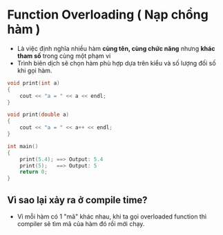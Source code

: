 # Function Overloading ( Nạp chồng hàm )
- Là việc định nghĩa nhiều hàm __cùng tên, cùng chức năng__ nhưng __khác tham số__ trong cùng một phạm vi
- Trình biên dịch sẽ chọn hàm phù hợp dựa trên kiểu và số lượng đối số khi gọi hàm.
``` cpp
void print(int a)
{
    cout << "a = " << a << endl;
}

void print(double a)
{
    cout << "a = " << a++ << endl;
}

int main()
{
    print(5.4); ==> Output: 5.4
    print(5);   ==> Output: 5
    return 0;
}
```

## Vì sao lại xảy ra ở compile time?
- Vì mỗi hàm có 1 "mã" khác nhau, khi ta gọi overloaded function thì compiler sẽ tìm mã của hàm đó rồi mới chạy.